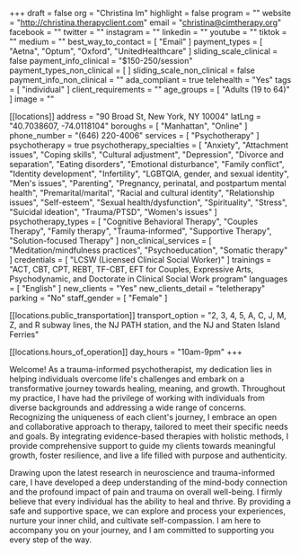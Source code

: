 +++
draft = false
org = "Christina Im"
highlight = false
program = ""
website = "http://christina.therapyclient.com"
email = "christina@cimtherapy.org"
facebook = ""
twitter = ""
instagram = ""
linkedin = ""
youtube = ""
tiktok = ""
medium = ""
best_way_to_contact = [ "Email" ]
payment_types = [ "Aetna", "Optum", "Oxford", "UnitedHealthcare" ]
sliding_scale_clinical = false
payment_info_clinical = "$150-250/session"
payment_types_non_clinical = [ ]
sliding_scale_non_clinical = false
payment_info_non_clinical = ""
ada_compliant = true
telehealth = "Yes"
tags = [ "individual" ]
client_requirements = ""
age_groups = [ "Adults (19 to 64)" ]
image = ""

[[locations]]
address = "90 Broad St, New York, NY 10004"
latLng = "40.7038607, -74.0118104"
boroughs = [ "Manhattan", "Online" ]
phone_number = "(646) 220-4006"
services = [ "Psychotherapy" ]
psychotherapy = true
psychotherapy_specialties = [
  "Anxiety",
  "Attachment issues",
  "Coping skills",
  "Cultural adjustment",
  "Depression",
  "Divorce and separation",
  "Eating disorders",
  "Emotional disturbance",
  "Family conflict",
  "Identity development",
  "Infertility",
  "LGBTQIA, gender, and sexual identity",
  "Men's issues",
  "Parenting",
  "Pregnancy, perinatal, and postpartum mental health",
  "Premarital/marital",
  "Racial and cultural identity",
  "Relationship issues",
  "Self-esteem",
  "Sexual health/dysfunction",
  "Spirituality",
  "Stress",
  "Suicidal ideation",
  "Trauma/PTSD",
  "Women's issues"
]
psychotherapy_types = [
  "Cognitive Behavioral Therapy",
  "Couples Therapy",
  "Family therapy",
  "Trauma-informed",
  "Supportive Therapy",
  "Solution-focused Therapy"
]
non_clinical_services = [
  "Meditation/mindfulness practices",
  "Psychoeducation",
  "Somatic therapy"
]
credentials = [ "LCSW (Licensed Clinical Social Worker)" ]
trainings = "ACT, CBT, CPT, REBT, TF-CBT, EFT for Couples, Expressive Arts, Psychodynamic, and Doctorate in Clinical Social Work program"
languages = [ "English" ]
new_clients = "Yes"
new_clients_detail = "teletherapy"
parking = "No"
staff_gender = [ "Female" ]

  [[locations.public_transportation]]
  transport_option = "2, 3, 4, 5, A, C, J, M, Z, and R subway lines, the NJ PATH station, and the NJ and Staten Island Ferries"

  [[locations.hours_of_operation]]
  day_hours = "10am-9pm"
+++

Welcome! As a trauma-informed psychotherapist, my dedication lies in helping individuals overcome life's challenges and embark on a transformative journey towards healing, meaning, and growth. Throughout my practice, I have had the privilege of working with individuals from diverse backgrounds and addressing a wide range of concerns. Recognizing the uniqueness of each client's journey, I embrace an open and collaborative approach to therapy, tailored to meet their specific needs and goals. By integrating evidence-based therapies with holistic methods, I provide comprehensive support to guide my clients towards meaningful growth, foster resilience, and live a life filled with purpose and authenticity.

Drawing upon the latest research in neuroscience and trauma-informed care, I have developed a deep understanding of the mind-body connection and the profound impact of pain and trauma on overall well-being. I firmly believe that every individual has the ability to heal and thrive. By providing a safe and supportive space, we can explore and process your experiences, nurture your inner child, and cultivate self-compassion. I am here to accompany you on your journey, and I am committed to supporting you every step of the way.
